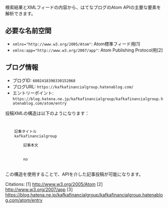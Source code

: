 検索結果とXMLフィードの内容から、はてなブログのAtom APIの主要な要素を解析できます。

## 必要な名前空間
- `xmlns="http://www.w3.org/2005/Atom"`: Atom標準フィード用[1]
- `xmlns:app="http://www.w3.org/2007/app"`: Atom Publishing Protocol用[2]

## ブログ情報
- ブログID: `6802418398330152068`
- ブログURL: `https://kafkafinancialgroup.hatenablog.com/`
- エントリーポイント: `https://blog.hatena.ne.jp/kafkafinancialgroup/kafkafinancialgroup.hatenablog.com/atom/entry`

投稿XMLの構造は以下のようになります：

```xml


    記事タイトル
    kafkafinancialgroup
    
        記事本文
    
    
        no
    

```

この構造を使用することで、APIを介した記事投稿が可能になります。

Citations:
[1] http://www.w3.org/2005/Atom
[2] http://www.w3.org/2007/app
[3] https://blog.hatena.ne.jp/kafkafinancialgroup/kafkafinancialgroup.hatenablog.com/atom/entry
